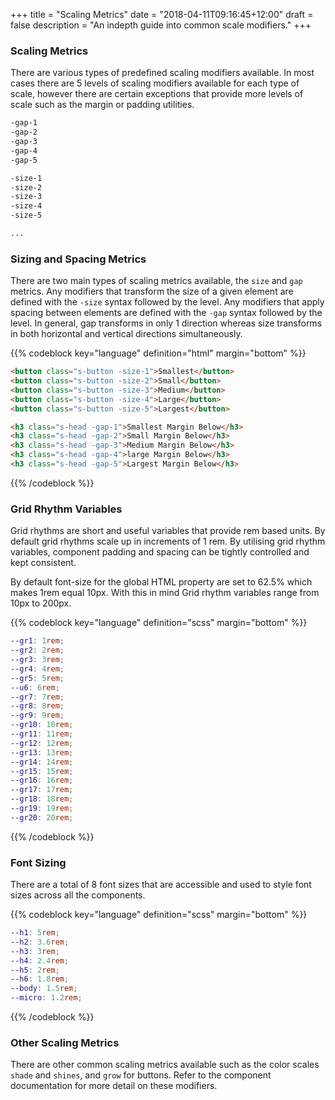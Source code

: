 +++
title = "Scaling Metrics"
date = "2018-04-11T09:16:45+12:00"
draft = false
description = "An indepth guide into common scale modifiers."
+++


### Scaling Metrics

There are various types of predefined scaling modifiers available. In most cases there are 5 levels of scaling modifiers available for each type of scale, however there are certain exceptions that provide more levels of scale such as the margin or padding utilities.

```html
-gap-1
-gap-2
-gap-3
-gap-4
-gap-5

-size-1
-size-2
-size-3
-size-4
-size-5

...
```

### Sizing and Spacing Metrics

There are two main types of scaling metrics available, the `size` and `gap` metrics. Any modifiers that transform the size of a given element are defined with the `-size` syntax followed by the level. Any modifiers that apply spacing between elements are defined with the `-gap` syntax followed by the level. In general, gap transforms in only 1 direction whereas size transforms in both horizontal and vertical directions simultaneously.

{{% codeblock key="language" definition="html" margin="bottom" %}}
```html
<button class="s-button -size-1">Smallest</button>
<button class="s-button -size-2">Small</button>
<button class="s-button -size-3">Medium</button>
<button class="s-button -size-4">Large</button>
<button class="s-button -size-5">Largest</button>

<h3 class="s-head -gap-1">Smallest Margin Below</h3>
<h3 class="s-head -gap-2">Small Margin Below</h3>
<h3 class="s-head -gap-3">Medium Margin Below</h3>
<h3 class="s-head -gap-4">large Margin Below</h3>
<h3 class="s-head -gap-5">Largest Margin Below</h3>
```
{{% /codeblock %}}

### Grid Rhythm Variables

Grid rhythms are short and useful variables that provide rem based units. By default grid rhythms scale up in increments of 1 rem. By utilising grid rhythm variables, component padding and spacing can be tightly controlled and kept consistent.

By default font-size for the global HTML property are set to 62.5% which makes 1rem equal 10px. With this in mind Grid rhythm variables range from 10px to 200px.

{{% codeblock key="language" definition="scss" margin="bottom" %}}
```scss
--gr1: 1rem;
--gr2: 2rem;
--gr3: 3rem;
--gr4: 4rem;
--gr5: 5rem;
--u6: 6rem;
--gr7: 7rem;
--gr8: 8rem;
--gr9: 9rem;
--gr10: 10rem;
--gr11: 11rem;
--gr12: 12rem;
--gr13: 13rem;
--gr14: 14rem;
--gr15: 15rem;
--gr16: 16rem;
--gr17: 17rem;
--gr18: 18rem;
--gr19: 19rem;
--gr20: 20rem;
```
{{% /codeblock %}}

### Font Sizing

There are a total of 8 font sizes that are accessible and used to style font sizes across all the components.

{{% codeblock key="language" definition="scss" margin="bottom" %}}
```scss
--h1: 5rem;
--h2: 3.6rem;
--h3: 3rem;
--h4: 2.4rem;
--h5: 2rem;
--h6: 1.8rem;
--body: 1.5rem;
--micro: 1.2rem;
```
{{% /codeblock %}}

### Other Scaling Metrics

There are other common scaling metrics available such as the color scales `shade` and `shines`, and `grow` for buttons. Refer to the component documentation for more detail on these modifiers.
